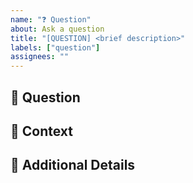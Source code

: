 ```yaml
---
name: "❓ Question"
about: Ask a question
title: "[QUESTION] <brief description>"
labels: ["question"]
assignees: ""
---
```


## 🤔 Question

<!-- Clearly state your question. Be as specific as possible. -->

## 📌 Context

<!-- Provide any relevant background information, such as why you're asking this question or where you're encountering the issue. -->

## 🔗 Additional Details

<!-- Include references, related issues, or any extra information that might help answer your question. -->

